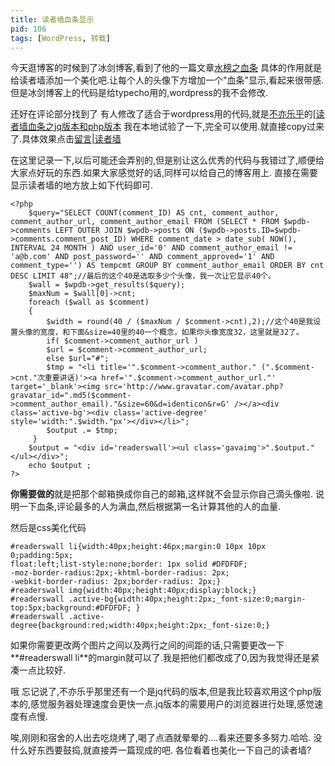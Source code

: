 ```yaml
---
title: 读者墙血条显示
pid: 106
tags: [WordPress, 转载]
---
```

今天逛博客的时候到了冰剑博客,看到了他的一篇文章[水榜之血条](http://www.binjoo.net/2011/04/most-active-life) 具体的作用就是给读者墙添加一个美化吧.让每个人的头像下方增加一个"血条"显示,看起来很带感.但是冰剑博客上的代码是给typecho用的,wordpress的我不会修改.

还好在评论部分找到了 有人修改了适合于wordpress用的代码,就是[不亦乐乎](http://www.happyet.org/)的[<a target="_blank" href="http://www.happyet.org/621.html">[读者墙血条之jq版本和php版本](http://www.happyet.org/621.html)
我在本地试验了一下,完全可以使用.就直接copy过来了.具体效果点击[留言|读者墙](http://isayme.com/message/)

在这里记录一下,以后可能还会弄别的,但是别让这么优秀的代码与我错过了,顺便给大家点好玩的东西.如果大家感觉好的话,同样可以给自己的博客用上.
直接在需要显示读者墙的地方放上如下代码即可.

    <?php
        $query="SELECT COUNT(comment_ID) AS cnt, comment_author, comment_author_url, comment_author_email FROM (SELECT * FROM $wpdb->comments LEFT OUTER JOIN $wpdb->posts ON ($wpdb->posts.ID=$wpdb->comments.comment_post_ID) WHERE comment_date > date_sub( NOW(), INTERVAL 24 MONTH ) AND user_id='0' AND comment_author_email != 'a@b.com' AND post_password='' AND comment_approved='1' AND comment_type='') AS tempcmt GROUP BY comment_author_email ORDER BY cnt DESC LIMIT 48";//最后的这个40是选取多少个头像，我一次让它显示40个。
        $wall = $wpdb->get_results($query);
        $maxNum = $wall[0]->cnt;
        foreach ($wall as $comment)
        {
            $width = round(40 / ($maxNum / $comment->cnt),2);//这个40是我设置头像的宽度，和下面&size=40里的40一个概念，如果你头像宽度32，这里就是32了。
            if( $comment->comment_author_url )
            $url = $comment->comment_author_url;
            else $url="#";
            $tmp = "<li title='".$comment->comment_author." (".$comment->cnt."次重要讲话)'><a href='".$comment->comment_author_url."' target='_blank'><img src='http://www.gravatar.com/avatar.php?gravatar_id=".md5($comment->comment_author_email)."&size=60&d=identicon&r=G' /></a><div class='active-bg'><div class='active-degree' style='width:".$width."px'></div></li>";
            $output .= $tmp;
         }
        $output = "<div id='readerswall'><ul class='gavaimg'>".$output."</ul></div>";
        echo $output ;
    ?>

**你需要做的**就是把那个邮箱换成你自己的邮箱,这样就不会显示你自己滴头像啦.
说明一下血条,评论最多的人为满血,然后根据第一名计算其他的人的血量.

然后是css美化代码

    #readerswall li{width:40px;height:46px;margin:0 10px 10px 0;padding:5px;
    float:left;list-style:none;border: 1px solid #DFDFDF;
    -moz-border-radius:2px;-khtml-border-radius: 2px;
    -webkit-border-radius: 2px;border-radius: 2px;}
    #readerswall img{width:40px;height:40px;display:block;}
    #readerswall .active-bg{width:40px;height:2px;_font-size:0;margin-top:5px;background:#DFDFDF; }
    #readerswall .active-degree{background:red;width:40px;height:2px;_font-size:0;}

如果你需要更改两个图片之间以及两行之间的间距的话,只需要更改一下**#readerswall li**的margin就可以了.我是把他们都改成了0,因为我觉得还是紧凑一点比较好.

哦 忘记说了,不亦乐乎那里还有一个是jq代码的版本,但是我比较喜欢用这个php版本的,感觉服务器处理速度会更快一点.jq版本的需要用户的浏览器进行处理,感觉速度有点慢.

唉,刚刚和宿舍的人出去吃烧烤了,喝了点酒就晕晕的....看来还要多多努力.哈哈. 没什么好东西要鼓捣,就直接弄一篇现成的吧.
各位看着也美化一下自己的读者墙?
